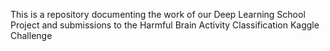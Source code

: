 This is a repository documenting the work of our Deep Learning School Project and submissions to the Harmful Brain Activity Classification Kaggle Challenge
